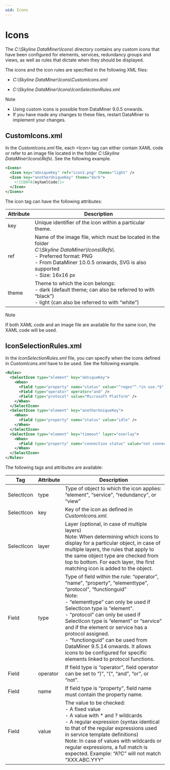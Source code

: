 ```yaml
---
uid: Icons
---
```


# Icons

The *C:\\Skyline DataMiner\\Icons\\* directory contains any custom icons that have been configured for elements, services, redundancy groups and views, as well as rules that dictate when they should be displayed.

The icons and the icon rules are specified in the following XML files:

- *C:\\Skyline DataMiner\\Icons\\CustomIcons.xml*

- *C:\\Skyline DataMiner\\Icons\\IconSelectionRules.xml*

> [!NOTE]
> - Using custom icons is possible from DataMiner 9.0.5 onwards.
> - If you have made any changes to these files, restart DataMiner to implement your changes.

## CustomIcons.xml

In the *CustomIcons.xml* file, each *\<Icon>* tag can either contain XAML code or refer to an image file located in the folder *C:\\Skyline DataMiner\\Icons\\Refs\\*. See the following example.

```xml
<Icons>
  <Icon key="aUniqueKey" ref="icon1.png" theme="light" />
  <Icon key="anotherUniqueKey" theme="dark">
    <![CDATA[myXamlCode]]>
  </Icon>
</Icons>
```

The icon tag can have the following attributes:

| Attribute | Description                                                                                                                                                                                                                                                                                                                                                                                                                                        |
|-----------|----------------------------------------------------------------------------------------------------------------------------------------------------------------------------------------------------------------------------------------------------------------------------------------------------------------------------------------------------------------------------------------------------------------------------------------------------|
| key       | Unique identifier of the icon within a particular theme.                                                                                                                                                                                                                                                                                                                                                                                           |
| ref       | Name of the image file, which must be located in the folder <br>*C:\\Skyline DataMiner\\Icons\\Refs\\*.<br> -  Preferred format: PNG<br> -  From DataMiner 10.0.5 onwards, SVG is also supported<br> -  Size: 16x16 px |
| theme     | Theme to which the icon belongs:<br> -  dark (default theme; can also be referred to with “black”)<br> -  light (can also be referred to with “white”)                                                                                                                                                               |

> [!NOTE]
> If both XAML code and an image file are available for the same icon, the XAML code will be used.

## IconSelectionRules.xml

In the *IconSelectionRules.xml* file, you can specify when the icons defined in *CustomIcons.xml* have to be used. See the following example.

```xml
<Rules>
  <SelectIcon type="element" key="aUniqueKey">
    <When>
      <Field type="property" name="status" value="^regex^^.*in use.*$" />
      <Field type="operator" operator="and" />
      <Field type="protocol" value="Microsoft Platform" />
    </When>
  </SelectIcon>
  <SelectIcon type="element" key="anotherUniqueKey">
    <When>
      <Field type="property" name="status" value="idle" />
    </When>
  </SelectIcon>
  <SelectIcon type="element" key="timeout" layer="overlay">
    <When>
      <Field type="property" name="connection status" value="not connected" />
    </When>
  </SelectIcon>
</Rules>
```

The following tags and attributes are available:

| Tag        | Attribute | Description                                                                                                                                                                                                                                                                                                                                                                                                                                                                                                                                                                                                                                                                          |
|------------|-----------|--------------------------------------------------------------------------------------------------------------------------------------------------------------------------------------------------------------------------------------------------------------------------------------------------------------------------------------------------------------------------------------------------------------------------------------------------------------------------------------------------------------------------------------------------------------------------------------------------------------------------------------------------------------------------------------|
| SelectIcon | type      | Type of object to which the icon applies: “element”, “service”, “redundancy”, or “view”                                                                                                                                                                                                                                                                                                                                                                                                                                                                                                                                                                                              |
| SelectIcon | key       | Key of the icon as defined in *CustomIcons.xml*.                                                                                                                                                                                                                                                                                                                                                                                                                                                                                                                                                                                                      |
| SelectIcon | layer     | Layer (optional, in case of multiple layers)<br> Note: When determining which icons to display for a particular object, in case of multiple layers, the rules that apply to the same object type are checked from top to bottom. For each layer, the first matching icon is added to the object.                                                                                                                                                                                                                                                                                                                                                                                     |
| Field      | type      | Type of field within the rule: “operator”, “name”, “property”, “elementtype”, “protocol”, “functionguid”<br> Note: <br> -  “elementtype” can only be used if SelectIcon type is “element”.<br> -  “protocol” can only be used if SelectIcon type is “element” or “service” and if the element or service has a protocol assigned.<br> -  “functionguid” can be used from DataMiner 9.5.14 onwards. It allows icons to be configured for specific elements linked to protocol functions. |
| Field      | operator  | If field type is “operator”, field operator can be set to “)”, “(“, “and”, “or”, or “not”.                                                                                                                                                                                                                                                                                                                                                                                                                                                                                                                                                                                           |
| Field      | name      | If field type is “property”, field name must contain the property name.                                                                                                                                                                                                                                                                                                                                                                                                                                                                                                                                                                                                              |
| Field      | value     | The value to be checked:<br> -  A fixed value<br> -  A value with \* and ? wildcards<br> -  A regular expression (syntax identical to that of the regular expressions used in service template definitions)<br> Note: In case of values with wildcards or regular expressions, a full match is expected. Example: “A?C” will not match “XXX.ABC.YYY”                                                                                                                                    |
